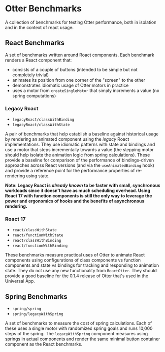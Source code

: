# Otter Benchmarks

A collection of benchmarks for testing Otter performance, both in isolation and in the context of react usage.

## React Benchmarks

A set of benchmarks written around Roact components. Each benchmark renders a React component that:
* consists of a couple of buttons (intended to be simple but not completely trivial)
* animates its position from one corner of the "screen" to the other
* demonstrates idiomatic usage of Otter motors in practice
* uses a motor from `createSingleMotor` that simply increments a value (no spring computations)

### Legacy Roact

* `legacyRoact/classWithBinding`
* `legacyRoact/classWithState`

A pair of benchmarks that help establish a baseline against historical usage by rendering an animated component using the _legacy_ Roact implementations. They use idiomatic patterns with state and bindings and use a motor that steps incrementally towards a value (the stepping motor should help isolate the animation logic from spring calculations). These provide a baseline for comparison of the performance of bindings-driven approaches across React versions (and via the `useAnimatedBinding` hook) and provide a reference point for the performance properties of re-rendering using state.

**Note: Legacy Roact is _already known_ to be faster with small, synchronous workloads since it doesn't have as much scheduling overhead. Using Roact 17 with function components is still the only way to leverage the power and ergonomics of hooks and the benefits of asynchronous rendering.**

### Roact 17

* `react/classWithState`
* `react/functionWithState`
* `react/classWithBinding`
* `react/functionWithBinding`

These benchmarks measure practical uses of Otter to animate React components using configurations of class components vs function components and state vs bindings for tracking and responding to animation state. They do not use any new functionality from `ReactOtter`. They should provide a good baseline for the 0.1.4 release of Otter that's used in the Universal App.

## Spring Benchmarks

* `spring/spring`
* `spring/legacyWithSpring`

A set of benchmarks to measure the cost of spring calculations. Each of these uses a single motor with randomized spring goals and runs 10,000 steps of the spring. The `legacyWithSpring` component measures using springs in actual components and render the same minimal button container component as the React benchmarks.
